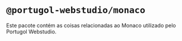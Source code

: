 # `@portugol-webstudio/monaco`

Este pacote contém as coisas relacionadas ao Monaco utilizado pelo Portugol Webstudio.
